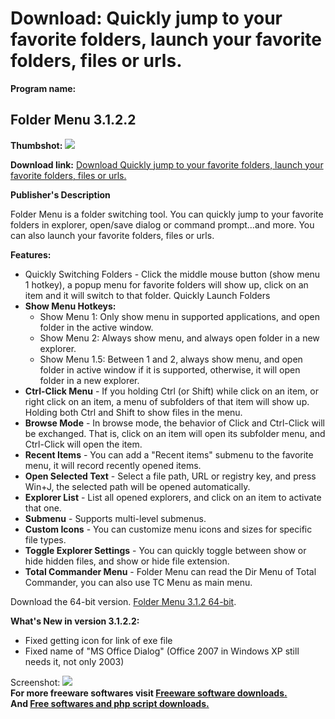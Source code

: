 # Download: Quickly jump to your favorite folders, launch your favorite folders, files or urls.

**Program name:**

## Folder Menu 3.1.2.2

  
**Thumbshot:** ![](http://www.freewarefiles.com/screenshot/folder_menu3_md.jpg)   
  
**Download link:** [Download Quickly jump to your favorite folders, launch your favorite folders, files or urls.](http://freesoftwares.boysofts.com/Folder-Menu_program_54782.html)  
  


**Publisher's Description**  
  


Folder Menu is a folder switching tool. You can quickly jump to your favorite folders in explorer, open/save dialog or command prompt...and more. You can also launch your favorite folders, files or urls. 

**Features:**

  * Quickly Switching Folders - Click the middle mouse button (show menu 1 hotkey), a popup menu for favorite folders will show up, click on an item and it will switch to that folder. Quickly Launch Folders 
  * **Show Menu Hotkeys:**
    * Show Menu 1: Only show menu in supported applications, and open folder in the active window. 
    * Show Menu 2: Always show menu, and always open folder in a new explorer. 
    * Show Menu 1.5: Between 1 and 2, always show menu, and open folder in active window if it is supported, otherwise, it will open folder in a new explorer. 
  * **Ctrl-Click Menu** \- If you holding Ctrl (or Shift) while click on an item, or right click on an item, a menu of subfolders of that item will show up. Holding both Ctrl and Shift to show files in the menu. 
  * **Browse Mode** \- In browse mode, the behavior of Click and Ctrl-Click will be exchanged. That is, click on an item will open its subfolder menu, and Ctrl-Click will open the item. 
  * **Recent Items** \- You can add a "Recent items" submenu to the favorite menu, it will record recently opened items. 
  * **Open Selected Text** \- Select a file path, URL or registry key, and press Win+J, the selected path will be opened automatically. 
  * **Explorer List** \- List all opened explorers, and click on an item to activate that one. 
  * **Submenu** \- Supports multi-level submenus. 
  * **Custom Icons** \- You can customize menu icons and sizes for specific file types. 
  * **Toggle Explorer Settings** \- You can quickly toggle between show or hide hidden files, and show or hide file extension. 
  * **Total Commander Menu** \- Folder Menu can read the Dir Menu of Total Commander, you can also use TC Menu as main menu. 

Download the 64-bit version. [Folder Menu 3.1.2 64-bit](http://downloads.sourceforge.net/foldermenu/FolderMenu_x64_3.1.2.zip). 

**What's New in version 3.1.2.2:**

  * Fixed getting icon for link of exe file 
  * Fixed name of "MS Office Dialog" (Office 2007 in Windows XP still needs it, not only 2003) 

  
  
Screenshot: ![](http://www.freewarefiles.com/screenshot/folder_menu3.jpg)   
**For more freeware softwares visit [Freeware software downloads.](http://freesoftwares.boysofts.com/)**   
**And [Free softwares and php script downloads.](http://www.boysofts.com/)**
